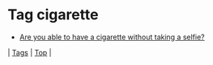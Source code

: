 <!--
title: Tag cigarette
date: 2020-06-28T15:26:59.609Z
tags:
-->
# Tag cigarette

 * [Are you able to have a cigarette without taking a selfie?](87771258684.md)

| [Tags](tags.md) | [Top](index.md) |
